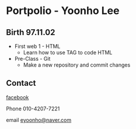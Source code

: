 Portpolio - Yoonho Lee
====================
Birth 97.11.02
--------------
* First web 1 - HTML 
  * Learn how to use TAG to code HTML
* Pre-Class - Git
  * Make a new repository and commit changes

Contact 
--------    
[facebook](https://www.facebook.com/profile.php?id=100003198673519)

Phone 010-4207-7221
   
email eyoonho@naver.com
